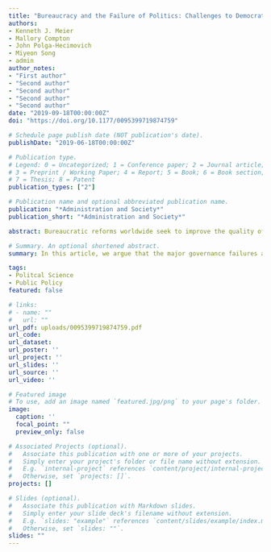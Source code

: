 ```yaml
---
title: "Bureaucracy and the Failure of Politics: Challenges to Democratic Governance"
authors:
- Kenneth J. Meier
- Mallory Compton
- John Polga-Hecimovich
- Miyeon Song
- admin
author_notes:
- "First author"
- "Second author"
- "Second author"
- "Second author"
- "Second author"
date: "2019-09-18T00:00:00Z"
doi: "https://doi.org/10.1177/0095399719874759"

# Schedule page publish date (NOT publication's date).
publishDate: "2019-06-18T00:00:00Z"

# Publication type.
# Legend: 0 = Uncategorized; 1 = Conference paper; 2 = Journal article;
# 3 = Preprint / Working Paper; 4 = Report; 5 = Book; 6 = Book section;
# 7 = Thesis; 8 = Patent
publication_types: ["2"]

# Publication name and optional abbreviated publication name.
publication: "*Administration and Society*"
publication_short: "*Administration and Society*"

abstract: Bureaucratic reforms worldwide seek to improve the quality of governance. In this article, we argue that the major governance failures are political, not bureaucratic, and the first step to better governance is to recognize the underlying political causes. Using illustrations from throughout the world, we contend that political institutions fail to provide clear policy goals, rarely allocate adequate resources to deal with the scope of the problems, and do not allow the bureaucracy sufficient autonomy in implementation. Rational bureaucratic responses to these problems, in turn, create additional governance problems that could have been avoided if political institutions perform their primary functions.

# Summary. An optional shortened abstract.
summary: In this article, we argue that the major governance failures are political, not bureaucratic, and the first step to better governance is to recognize the underlying political causes.

tags:
- Politcal Science 
- Public Policy
featured: false

# links:
# - name: ""
#   url: ""
url_pdf: uploads/0095399719874759.pdf
url_code: 
url_dataset: 
url_poster: ''
url_project: ''
url_slides: ''
url_source: ''
url_video: ''

# Featured image
# To use, add an image named `featured.jpg/png` to your page's folder. 
image:
  caption: ''
  focal_point: ""
  preview_only: false

# Associated Projects (optional).
#   Associate this publication with one or more of your projects.
#   Simply enter your project's folder or file name without extension.
#   E.g. `internal-project` references `content/project/internal-project/index.md`.
#   Otherwise, set `projects: []`.
projects: []

# Slides (optional).
#   Associate this publication with Markdown slides.
#   Simply enter your slide deck's filename without extension.
#   E.g. `slides: "example"` references `content/slides/example/index.md`.
#   Otherwise, set `slides: ""`.
slides: ""
---
```


